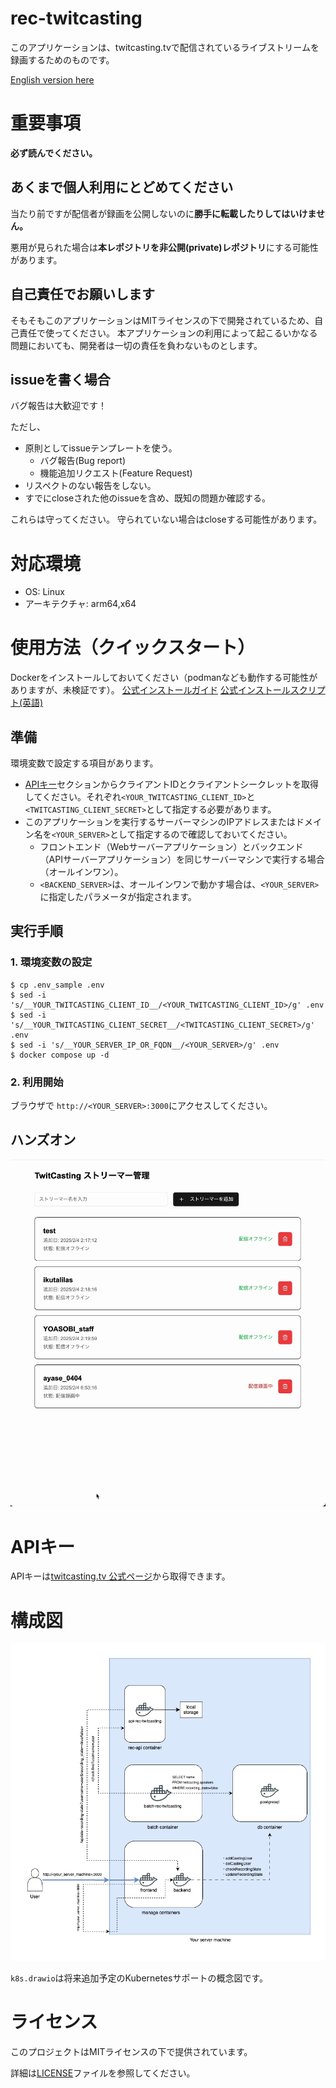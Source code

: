 # rec-twitcasting

このアプリケーションは、twitcasting.tvで配信されているライブストリームを録画するためのものです。

[English version here](README.md)

# 重要事項

**必ず読んでください。**

## あくまで個人利用にとどめてください

当たり前ですが配信者が録画を公開しないのに**勝手に転載したりしてはいけません。**

悪用が見られた場合は**本レポジトリを非公開(private)レポジトリ**にする可能性があります。

## 自己責任でお願いします

そもそもこのアプリケーションはMITライセンスの下で開発されているため、自己責任で使ってください。
本アプリケーションの利用によって起こるいかなる問題においても、開発者は一切の責任を負わないものとします。

## issueを書く場合

バグ報告は大歓迎です！

ただし、

- 原則としてissueテンプレートを使う。
  - バグ報告(Bug report)
  - 機能追加リクエスト(Feature Request)
- リスペクトのない報告をしない。
- すでにcloseされた他のissueを含め、既知の問題か確認する。

これらは守ってください。
守られていない場合はcloseする可能性があります。

# 対応環境

- OS: Linux
- アーキテクチャ: arm64,x64

# 使用方法（クイックスタート）

Dockerをインストールしておいてください（podmanなども動作する可能性がありますが、未検証です）。
[公式インストールガイド](https://docs.docker.jp/linux/step_one.html)
[公式インストールスクリプト(英語)](https://github.com/docker/docker-install)

## 準備

環境変数で設定する項目があります。

- [APIキー](#apiキー)セクションからクライアントIDとクライアントシークレットを取得してください。それぞれ`<YOUR_TWITCASTING_CLIENT_ID>`と`<TWITCASTING_CLIENT_SECRET>`として指定する必要があります。
- このアプリケーションを実行するサーバーマシンのIPアドレスまたはドメイン名を`<YOUR_SERVER>`として指定するので確認しておいてください。
    - フロントエンド（Webサーバーアプリケーション）とバックエンド（APIサーバーアプリケーション）を同じサーバーマシンで実行する場合（オールインワン）。
    - `<BACKEND_SERVER>`は、オールインワンで動かす場合は、`<YOUR_SERVER>`に指定したパラメータが指定されます。

## 実行手順

### 1. 環境変数の設定
```shell
$ cp .env_sample .env
$ sed -i 's/__YOUR_TWITCASTING_CLIENT_ID__/<YOUR_TWITCASTING_CLIENT_ID>/g' .env
$ sed -i 's/__YOUR_TWITCASTING_CLIENT_SECRET__/<TWITCASTING_CLIENT_SECRET>/g' .env
$ sed -i 's/__YOUR_SERVER_IP_OR_FQDN__/<YOUR_SERVER>/g' .env
$ docker compose up -d
```

### 2. 利用開始

ブラウザで `http://<YOUR_SERVER>:3000`にアクセスしてください。

## ハンズオン

![ハンズオン](hands_on.gif)

# APIキー

APIキーは[twitcasting.tv 公式ページ](https://twitcasting.tv/developerapp.php)から取得できます。

# 構成図

![Docker Compose 構成図](docker-compose.drawio.png)

`k8s.drawio`は将来追加予定のKubernetesサポートの概念図です。

# ライセンス

このプロジェクトはMITライセンスの下で提供されています。

詳細は[LICENSE](LICENSE)ファイルを参照してください。
